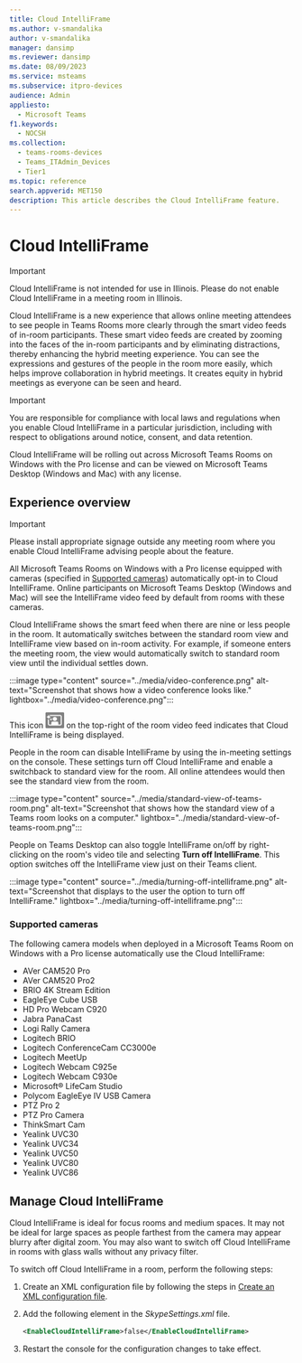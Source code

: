 ```yaml
---
title: Cloud IntelliFrame
ms.author: v-smandalika
author: v-smandalika
manager: dansimp
ms.reviewer: dansimp
ms.date: 08/09/2023
ms.service: msteams
ms.subservice: itpro-devices
audience: Admin
appliesto: 
  - Microsoft Teams
f1.keywords: 
  - NOCSH
ms.collection: 
  - teams-rooms-devices
  - Teams_ITAdmin_Devices
  - Tier1
ms.topic: reference
search.appverid: MET150
description: This article describes the Cloud IntelliFrame feature.
---
```


# Cloud IntelliFrame
> [!IMPORTANT]
> Cloud IntelliFrame is not intended for use in Illinois. Please do not enable Cloud IntelliFrame in a meeting room in Illinois.

Cloud IntelliFrame is a new experience that allows online meeting attendees to see people in Teams Rooms more clearly through the smart video feeds of in-room participants. These smart video feeds are created by zooming into the faces of the in-room participants and by eliminating distractions, thereby enhancing the hybrid meeting experience. You can see the expressions and gestures of the people in the room more easily, which helps improve collaboration in hybrid meetings. It creates equity in hybrid meetings as everyone can be seen and heard.

> [!IMPORTANT]
> You are responsible for compliance with local laws and regulations when you enable Cloud IntelliFrame
in a particular jurisdiction, including with respect to obligations around notice, consent, and data retention. 

Cloud IntelliFrame will be rolling out across Microsoft Teams Rooms on Windows with the Pro license and can be viewed on Microsoft Teams Desktop (Windows and Mac) with any license.

## Experience overview

> [!IMPORTANT]
> Please install appropriate signage outside any meeting room where you enable Cloud IntelliFrame advising people about the feature.

All Microsoft Teams Rooms on Windows with a Pro license equipped with cameras (specified in [Supported cameras](#supported-cameras)) automatically opt-in to Cloud IntelliFrame. Online participants on Microsoft Teams Desktop (Windows and Mac) will see the IntelliFrame video feed by default from rooms with these cameras.

Cloud IntelliFrame shows the smart feed when there are nine or less people in the room. It automatically switches between the standard room view and IntelliFrame view based on in-room activity. For example, if someone enters the meeting room, the view would automatically switch to standard room view until the individual settles down.

:::image type="content" source="../media/video-conference.png" alt-text="Screenshot that shows how a video conference looks like." lightbox="../media/video-conference.png":::

This icon ![Icon indicating activation and display of IntelliFrame](../media/intelliframe-activation-icon.png) on the top-right of the room video feed indicates that Cloud IntelliFrame is being displayed.

People in the room can disable IntelliFrame by using the in-meeting settings on the console. These settings turn off Cloud IntelliFrame and enable a switchback to standard view for the room. All online attendees would then see the standard view from the room.

:::image type="content" source="../media/standard-view-of-teams-room.png" alt-text="Screenshot that shows how the standard view of a Teams room looks on a computer." lightbox="../media/standard-view-of-teams-room.png":::

People on Teams Desktop can also toggle IntelliFrame on/off by right-clicking on the room's video tile and selecting **Turn off IntelliFrame**. This option switches off the IntelliFrame view just on their Teams client.

:::image type="content" source="../media/turning-off-intelliframe.png" alt-text="Screenshot that displays to the user the option to turn off IntelliFrame." lightbox="../media/turning-off-intelliframe.png":::

### Supported cameras

The following camera models when deployed in a Microsoft Teams Room on Windows with a Pro license automatically use the Cloud IntelliFrame:

- AVer CAM520 Pro 
- AVer CAM520 Pro2 
- BRIO 4K Stream Edition 
- EagleEye Cube USB 
- HD Pro Webcam C920 
- Jabra PanaCast 
- Logi Rally Camera 
- Logitech BRIO 
- Logitech ConferenceCam CC3000e 
- Logitech MeetUp 
- Logitech Webcam C925e 
- Logitech Webcam C930e 
- Microsoft® LifeCam Studio 
- Polycom EagleEye IV USB Camera 
- PTZ Pro 2 
- PTZ Pro Camera 
- ThinkSmart Cam 
- Yealink UVC30 
- Yealink UVC34 
- Yealink UVC50 
- Yealink UVC80 
- Yealink UVC86

## Manage Cloud IntelliFrame

Cloud IntelliFrame is ideal for focus rooms and medium spaces. It may not be ideal for large spaces as people farthest from the camera may appear blurry after digital zoom. You may also want to switch off Cloud IntelliFrame in rooms with glass walls without any privacy filter.

To switch off Cloud IntelliFrame in a room, perform the following steps:

1. Create an XML configuration file by following the steps in [Create an XML configuration file](../rooms/xml-config-file.md#create-an-xml-configuration-file).
1. Add the following element in the *SkypeSettings.xml* file.

   ```XML
   <EnableCloudIntelliFrame>false</EnableCloudIntelliFrame>
   ```

1. Restart the console for the configuration changes to take effect.
